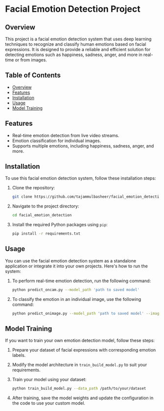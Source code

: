 # Facial Emotion Detection Project

## Overview

This project is a facial emotion detection system that uses deep learning techniques to recognize and classify human emotions based on facial expressions. It is designed to provide a reliable and efficient solution for detecting emotions such as happiness, sadness, anger, and more in real-time or from images.

## Table of Contents

- [Overview](#overview)
- [Features](#features)
- [Installation](#installation)
- [Usage](#usage)
- [Model Training](#model-training)

## Features

- Real-time emotion detection from live video streams.
- Emotion classification for individual images.
- Supports multiple emotions, including happiness, sadness, anger, and more.

## Installation

To use this facial emotion detection system, follow these installation steps:

1. Clone the repository:

   ```bash
   git clone https://github.com/tajammulbasheer/facial_emotion_detection.git
   ```

2. Navigate to the project directory:

   ```bash
   cd facial_emotion_detection
   ```

3. Install the required Python packages using `pip`:

   ```bash
   pip install -r requirements.txt
   ```


## Usage

You can use the facial emotion detection system as a standalone application or integrate it into your own projects. Here's how to run the system:

1. To perform real-time emotion detection, run the following command:

   ```bash
   python predict_oncam.py --model_path 'path to saved model'
   ```

2. To classify the emotion in an individual image, use the following command:

   ```bash
   python predict_onimage.py --model_path 'path to saved model' --image your_image.jpg
   ```

## Model Training

If you want to train your own emotion detection model, follow these steps:

1. Prepare your dataset of facial expressions with corresponding emotion labels.

2. Modify the model architecture in `train_build_model.py` to suit your requirements.

3. Train your model using your dataset:

   ```bash
   python train_build_model.py --data_path /path/to/your/dataset
   ```
4. After training, save the model weights and update the configuration in the code to use your custom model.
